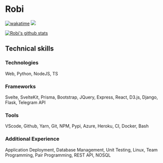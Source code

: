 # Robi   

[![wakatime](https://wakatime.com/badge/user/b864c643-d1a3-41f5-9e0f-8ecf20a95c65.svg)](https://wakatime.com/@b864c643-d1a3-41f5-9e0f-8ecf20a95c65)
![](https://komarev.com/ghpvc/?username=robimez)



[![Robi's github stats](https://github-readme-stats-lime-theta.vercel.app/api?username=robimez&count_private=true&show_icons=true&theme=gotham&hide_border=true)](https://github.com/RobiMez)


## Technical skills

### Technologies 

Web, Python, NodeJS, TS

### Frameworks

Svelte, SvelteKit, Prisma, Bootstrap, JQuery, Express, React, D3.js, Django, Flask, Telegram API

### Tools

VScode, Github, Yarn, Git, NPM, Pypi, Azure, Heroku, CI, Docker, Bash

### Additional Experience

Application Deployment, Database Management, Unit Testing, Linux, Team Programming, Pair Programming, REST API, NOSQL
